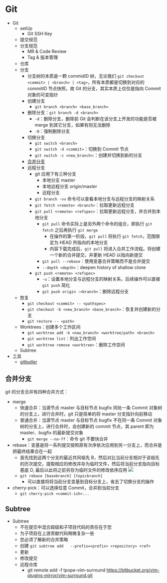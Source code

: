 # Git

- Git
  - setUp
    - Git SSH Key
  - 提交规范
  - 分支规范
    - MR & Code Review
    - Tag & 版本管理
  - 仓库
  - 分支
    - 分支树的本质是一颗 commidID 树，无论我们 `git checkout <commit> | <branch> | <tag>`，所有本质都是切换到对应的 commitID 节点快照，故 Git 的分支，其实本质上仅仅是指向 Commit 对象的可变指针
    - 创建分支
      - `git branch <branch> <base_branch>`
    - 删除分支：`git branch -d <branch>`
      - `-d`：删除分支，删除前 Git 会判断在该分支上开发的功能是否被 merge 到其它分支，如果有则无法删除
      - `-D`：强制删除分支
    - 切换分支
      - `git switch <branch>`
      - `git switch -d <commit>`：切换到 Commit 节点
      - `git switch -c <new_branch>`:：创建并切换到新的分支
    - [合并分支](#合并分支)
    - 远程分支
      - git 应用下有三种分支
        - 本地分支 master
        - 本地远程分支 origin/master
        - 远程分支
      - `git branch -vv` 命令可以查看本地分支与远程分支的映射关系 
      - `git fetch <remote> <branch>`：拉取更新远程分支
      - `git pull <remote> <refspec>`：拉取更新远程分支，并合并到本地分支
        - `git pull` 命令实际上是另外两个命令的组合，即执行 `git fetch` 之后再执行 `git merge`
          - 在操作的第一阶段，`git pull` 将执行 `git fetch`，范围限定为 HEAD 所指向的本地分支
          - 内容下载完成后，`git pull` 将进入合并工作流程。将创建一个新的合并提交，并更新 HEAD 以指向新提交
        - `git pull --rebase`：使用变基合并策略而不是合并提交
        - `--depth <depth>`：deepen history of shallow clone
      - `git push <remote> <refspec>`
        - `-u`：设置本地分支与远程分支的映射关系，后续操作可以直接 `git push` 简化
        - `git push origin :<branch>`：删除远程分支
  - 恢复
    - `git checkout <commit> -- <pathspec>`
    - `git checkout -b <new_branch> <base_branch>`：恢复并创建新的分支
    - `git restore -- <path>`
  - Worktrees：创建多个工作区间
    - `git worktree add -b <new_branch> <worktree/path> <branch>`
    - `git worktree list`：列出工作空间
    - `git worktree remove <worktree>`：删除工作空间
  - Subtree
- 工具
  - [gitbutler](https://github.com/gitbutlerapp/gitbutler)

## 合并分支

git 的分支合并有四种合并方式：

- merge
  - 快速合并：当源节点 master 与目标节点 bugfix 同处一条 Commit 对象树的分支上，进行合并时，git 只是简单的将 master 分支指针向前移动
  - 普通合并：当源节点 master 与目标节点 bugfix 不在同一条 Commit 对象树的分支上，进行合并时，会创建新的 commit 节点，其 parent 即为 master、bugfix 的最新提交对象
    - `git merge --no-ff`：命令 git 不要快合并
- rebase：变基是将一系列提交按照原有次序依次应用到另一分支上，而合并是把最终结果合在一起
  - 首先找到这两个分支的最近共同祖先 B，然后对比当前分支相对于该祖先的历次提交，提取相应的修改并存为临时文件，然后将当前分支指向目标基底 D, 最后以此将之前另存为临时文件的修改依序应用
    ![](https://backlog.com/git-tutorial/cn/img/post/stepup/capture_stepup1_4_8.png)
  - `git rebase [basebranch] [topicbranch]`
    - 可以直接将将当前分支变基到目标分支上，省去了切换分支的操作
- cherry-pick：可以选择任意 Commit，合并到当前分支
  - `git cherry-pick <commit-ish>...`

## Subtree

- Subtree
  - 不在提交中混合超级和子项目代码的责任在于您
  - 为子项目在上游贡献代码稍微复杂一些
  - 您必须了解新的合并策略
  - 创建 `git subtree add   --prefix=<prefix> <repository> <ref>`
  - 更新
  - 修改提交
  - 远程仓库
    - git remote add -f tpope-vim-surround https://bitbucket.org/vim-plugins-mirror/vim-surround.git